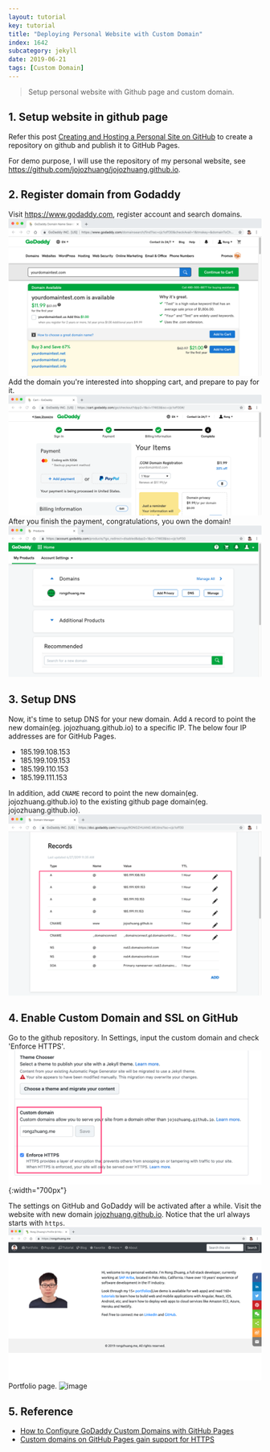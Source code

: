 ```yaml
---
layout: tutorial
key: tutorial
title: "Deploying Personal Website with Custom Domain"
index: 1642
subcategory: jekyll
date: 2019-06-21
tags: [Custom Domain]
---
```


> Setup personal website with Github page and custom domain.

## 1. Setup website in github page
Refer this post [Creating and Hosting a Personal Site on GitHub](http://jmcglone.com/guides/github-pages/) to create a repository on github and publish it to GitHub Pages.

For demo purpose, I will use the repository of my personal website, see https://github.com/jojozhuang/jojozhuang.github.io.

## 2. Register domain from Godaddy
Visit https://www.godaddy.com, register account and search domains.
![image](/assets/images/jekyll/1642/godaddy_searchdomain.png)
Add the domain you're interested into shopping cart, and prepare to pay for it.
![image](/assets/images/jekyll/1642/godaddy_cart.png)
After you finish the payment, congratulations, you own the domain!
![image](/assets/images/jekyll/1642/godaddy_domain.png)

## 3. Setup DNS
Now, it's time to setup DNS for your new domain. Add `A` record to point the new domain(eg. jojozhuang.github.io) to a specific IP. The below four IP addresses are for GitHub Pages.
* 185.199.108.153
* 185.199.109.153
* 185.199.110.153
* 185.199.111.153

In addition, add `CNAME` record to point the new domain(eg. jojozhuang.github.io) to the existing github page domain(eg. jojozhuang.github.io).
![image](/assets/images/jekyll/1642/godaddy_adddns.png)

## 4. Enable Custom Domain and SSL on GitHub
Go to the github repository. In Settings, input the custom domain and check 'Enforce HTTPS'.
![image](/assets/images/jekyll/1642/custom_domain.png){:width="700px"}

The settings on GitHub and GoDaddy will be activated after a while. Visit the website with new domain [jojozhuang.github.io](jojozhuang.github.io). Notice that the url always starts with `https`.
![image](/assets/images/jekyll/1642/rongzhuang_home.png)
Portfolio page.
![image](/assets/images/jekyll/1642/rongzhuang_project.png)

## 5. Reference
* [How to Configure GoDaddy Custom Domains with GitHub Pages](https://medium.com/@supriyakankure/how-to-add-a-custom-domain-to-your-github-page-with-godaddy-84495781143e)
* [Custom domains on GitHub Pages gain support for HTTPS](https://github.blog/2018-05-01-github-pages-custom-domains-https/)
